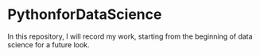 # PythonforDataScience
 
In this repository, I will record my work, starting from the beginning of data science for a future look.
